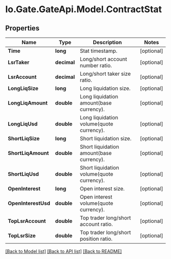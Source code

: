 
# Io.Gate.GateApi.Model.ContractStat

## Properties

Name | Type | Description | Notes
------------ | ------------- | ------------- | -------------
**Time** | **long** | Stat timestamp. | [optional] 
**LsrTaker** | **decimal** | Long/short account number ratio. | [optional] 
**LsrAccount** | **decimal** | Long/short taker size ratio. | [optional] 
**LongLiqSize** | **long** | Long liquidation size. | [optional] 
**LongLiqAmount** | **double** | Long liquidation amount(base currency). | [optional] 
**LongLiqUsd** | **double** | Long liquidation volume(quote currency). | [optional] 
**ShortLiqSize** | **long** | Short liquidation size. | [optional] 
**ShortLiqAmount** | **double** | Short liquidation amount(base currency). | [optional] 
**ShortLiqUsd** | **double** | Short liquidation volume(quote currency). | [optional] 
**OpenInterest** | **long** | Open interest size. | [optional] 
**OpenInterestUsd** | **double** | Open interest volume(quote currency). | [optional] 
**TopLsrAccount** | **double** | Top trader long/short account ratio. | [optional] 
**TopLsrSize** | **double** | Top trader long/short position ratio. | [optional] 

[[Back to Model list]](../README.md#documentation-for-models)
[[Back to API list]](../README.md#documentation-for-api-endpoints)
[[Back to README]](../README.md)
